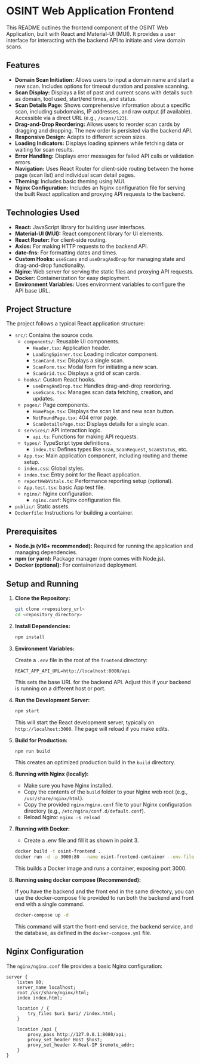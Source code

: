 # OSINT Web Application Frontend

This README outlines the frontend component of the OSINT Web Application, built with React and Material-UI (MUI).  It provides a user interface for interacting with the backend API to initiate and view domain scans.

## Features

*   **Domain Scan Initiation:** Allows users to input a domain name and start a new scan. Includes options for timeout duration and passive scanning.
*   **Scan Display:**  Displays a list of past and current scans with details such as domain, tool used, start/end times, and status.
*   **Scan Details Page:** Shows comprehensive information about a specific scan, including subdomains, IP addresses, and raw output (if available).  Accessible via a direct URL (e.g., `/scans/123`).
*   **Drag-and-Drop Reordering:**  Allows users to reorder scan cards by dragging and dropping. The new order is persisted via the backend API.
*   **Responsive Design:** Adapts to different screen sizes.
*   **Loading Indicators:**  Displays loading spinners while fetching data or waiting for scan results.
*   **Error Handling:**  Displays error messages for failed API calls or validation errors.
*   **Navigation:**  Uses React Router for client-side routing between the home page (scan list) and individual scan detail pages.
* **Theming**: Includes basic theming using MUI.
*   **Nginx Configuration:** Includes an Nginx configuration file for serving the built React application and proxying API requests to the backend.

## Technologies Used

*   **React:**  JavaScript library for building user interfaces.
*   **Material-UI (MUI):**  React component library for UI elements.
*   **React Router:**  For client-side routing.
*   **Axios:**  For making HTTP requests to the backend API.
*   **date-fns:**  For formatting dates and times.
*   **Custom Hooks:** `useScans` and `useDragAndDrop` for managing state and drag-and-drop functionality.
*   **Nginx:** Web server for serving the static files and proxying API requests.
*   **Docker:** Containerization for easy deployment.
*   **Environment Variables:**  Uses environment variables to configure the API base URL.

## Project Structure

The project follows a typical React application structure:

*   `src/`: Contains the source code.
    *   `components/`: Reusable UI components.
        *   `Header.tsx`:  Application header.
        *   `LoadingSpinner.tsx`:  Loading indicator component.
        *   `ScanCard.tsx`:  Displays a single scan.
        *   `ScanForm.tsx`:  Modal form for initiating a new scan.
        *   `ScanGrid.tsx`:  Displays a grid of scan cards.
    *   `hooks/`: Custom React hooks.
        *   `useDragAndDrop.tsx`:  Handles drag-and-drop reordering.
        *   `useScans.tsx`:  Manages scan data fetching, creation, and updates.
    *   `pages/`:  Page components.
        *   `HomePage.tsx`:  Displays the scan list and new scan button.
        *   `NotFoundPage.tsx`:  404 error page.
        *   `ScanDetailsPage.tsx`:  Displays details for a single scan.
    *   `services/`:  API interaction logic.
        *   `api.ts`:  Functions for making API requests.
    *   `types/`: TypeScript type definitions.
        *   `index.ts`:  Defines types like `Scan`, `ScanRequest`, `ScanStatus`, etc.
    *   `App.tsx`:  Main application component, including routing and theme setup.
    *   `index.css`:  Global styles.
    *   `index.tsx`:  Entry point for the React application.
    *   `reportWebVitals.ts`: Performance reporting setup (optional).
    *  `App.test.tsx`: basic App test file.
    *   `nginx/`: Nginx configuration.
        *   `nginx.conf`:  Nginx configuration file.
*   `public/`: Static assets.
* `Dockerfile`: Instructions for building a container.

## Prerequisites

*   **Node.js (v16+ recommended):**  Required for running the application and managing dependencies.
*   **npm (or yarn):**  Package manager (npm comes with Node.js).
*   **Docker (optional):**  For containerized deployment.

## Setup and Running

1.  **Clone the Repository:**

    ```bash
    git clone <repository_url>
    cd <repository_directory>
    ```

2.  **Install Dependencies:**

    ```bash
    npm install
    ```

3.  **Environment Variables:**

    Create a `.env` file in the root of the `frontend` directory:

    ```
    REACT_APP_API_URL=http://localhost:8080/api
    ```

    This sets the base URL for the backend API.  Adjust this if your backend is running on a different host or port.

4.  **Run the Development Server:**

    ```bash
    npm start
    ```

    This will start the React development server, typically on `http://localhost:3000`. The page will reload if you make edits.

5.  **Build for Production:**

    ```bash
    npm run build
    ```
    This creates an optimized production build in the `build` directory.

6.  **Running with Nginx (locally):**

    *   Make sure you have Nginx installed.
    *   Copy the contents of the `build` folder to your Nginx web root (e.g., `/usr/share/nginx/html`).
    *   Copy the provided `nginx/nginx.conf` file to your Nginx configuration directory (e.g., `/etc/nginx/conf.d/default.conf`).
    *   Reload Nginx: `nginx -s reload`

7.  **Running with Docker:**
    * Create a .env file and fill it as shown in point 3.

    ```bash
    docker build -t osint-frontend .
    docker run -d -p 3000:80 --name osint-frontend-container --env-file ./.env osint-frontend
    ```
    This builds a Docker image and runs a container, exposing port 3000.

8.  **Running using docker compose (Recommended):**

    If you have the backend and the front end in the same directory, you can use the docker-compose file provided to run both the backend and front end with a single command.
    ```bash
    docker-compose up -d
    ```
    This command will start the front-end service, the backend service, and the database, as defined in the `docker-compose.yml` file.

## Nginx Configuration

The `nginx/nginx.conf` file provides a basic Nginx configuration:

```nginx
server {
    listen 80;
    server_name localhost;
    root /usr/share/nginx/html;
    index index.html;

    location / {
        try_files $uri $uri/ /index.html;
    }

    location /api {
        proxy_pass http://127.0.0.1:8080/api;
        proxy_set_header Host $host;
        proxy_set_header X-Real-IP $remote_addr;
    }
}